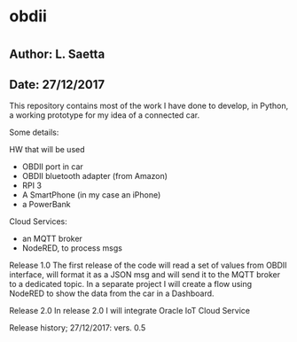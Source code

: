 # obdii
#
## Author: L. Saetta

## Date:   27/12/2017

This repository contains most of the work I have done to develop, in Python,
a working prototype for my idea of a connected car.

Some details:

HW that will be used

- OBDII port in car
- OBDII bluetooth adapter (from Amazon)
- RPI 3
- A SmartPhone (in my case an iPhone)
- a PowerBank

Cloud Services:

- an MQTT broker
- NodeRED, to process msgs

Release 1.0
The first release of the code will read a set of values from OBDII interface, will format it as a JSON msg
and will send it to the MQTT broker to a dedicated topic.
In a separate project I will create a flow using NodeRED to show the data from the car in a Dashboard.

Release 2.0
In release 2.0 I will integrate Oracle IoT Cloud Service

Release history;
27/12/2017: vers. 0.5

